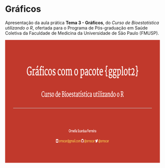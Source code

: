 # Gráficos

Apresentação da aula prática **Tema 3 - Gráficos**, do _Curso de Bioestatística utilizando o R_, ofertada para o Programa de Pós-graduação em Saúde Coletiva da Faculdade de Medicina da Universidade de São Paulo (FMUSP).

<p align="center"><img src="capa.png" width="800" height="400" /></p>

